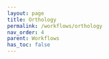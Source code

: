 ```yaml
---
layout: page
title: Orthology
permalink: /workflows/orthology
nav_order: 4
parent: Workflows
has_toc: false
---
```



